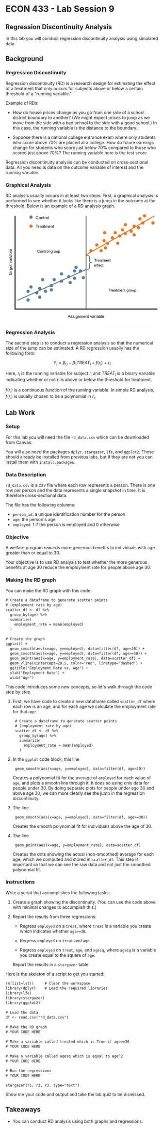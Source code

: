 # ECON 433 - Lab Session 9
## Regression Discontinuity Analysis

In this lab you will conduct regression discontinuity analysis using simulated data.

## Background

### Regression Discontinuity

Regression discontinuity (RD) is a research design for estimating the effect of a treatment that only occurs for subjects above or below a certain threshold of a "running variable."

Example of RDs:

- How do house prices change as you go from one side of a school district boundary to another? (We might expect prices to jump as we move from the side with a bad school to the side with a good school.) In this case, the running variable is the distance to the boundary. 

- Suppose there is a national college entrance exam where only students who score above 70% are placed at a college. How do future earnings change for students who score just below 70% compared to those who scored just above 70%? The running variable here is the test score.

Regression discontinuity analysis can be conducted on cross-sectional data. All you need is data on the outcome variable of interest and the running variable.

### Graphical Analysis

RD analysis usually occurs in at least two steps. First, a graphical analysis is performed to see whether it looks like there is a jump in the outcome at the threshold. Below is an example of a RD analysis graph.

![RD Graph](image01.png)

### Regression Analysis

The second step is to conduct a regression analysis so that the numerical size of the jump can be estimated.  A RD regression usually has the following form:

$$Y_i = \beta_0 + \beta_1 TREAT_i + f(r_i) + \epsilon_i$$

Here, $r_i$ is the running variable for subject $i$, and $TREAT_i$ is a binary variable indicating whether or not $r_i$ is above or below the threshold for treatment.

$f(r_i)$ is a continuous function of the running variable. In simple RD analysis, $f(r_i)$ is usually chosen to be a polynomial in $r_i$.

## Lab Work

### Setup

For this lab you will need the file `rd_data.csv` which can be downloaded from Canvas.

You will also need the packages `dplyr`, `stargazer`, `lfe`, and `ggplot2`. These should already be installed from previous labs, but if they are not you can install them with `install.packages`.

### Data Description

`rd_data.csv` is a csv file where each row represents a person. There is one row per person and the data represents a single snapshot in time. It is therefore cross-sectional data.

The file has the following columns:

- `person_id`: a unique identification number for the person
- `age`: the person's age
- `employed`: 1 if the person is employed and 0 otherwise

### Objective

A welfare program rewards more generous benefits to individuals with age greater than or equal to 30. 

Your objective is to use RD analysis to test whether the more generous benefits at age 30 reduce the employment rate for people above age 30.

### Making the RD graph

You can make the RD graph with this code:

    # Create a dataframe to generate scatter points
    # (employment rate by age)
    scatter_df <- df %>%
      group_by(age) %>%
      summarize(
        employment_rate = mean(employed)
      )
    
    # Create the graph
    ggplot() + 
      geom_smooth(aes(x=age, y=employed), data=filter(df, age<30)) + 
      geom_smooth(aes(x=age, y=employed), data=filter(df, age>=30)) + 
      geom_point(aes(x=age, y=employment_rate), data=scatter_df) + 
      geom_vline(xintercept=29.5, color="red", linetype="dashed") + 
      ggtitle("Employment Rate vs. Age") + 
      ylab("Employment Rate") + 
      xlab("Age")
      
This code introduces some new concepts, so let's walk through the code step by step.

1. First, we have code to create a new dataframe called `scatter_df` where each row is an age, and for each age we calculate the employment rate for that age.

        # Create a dataframe to generate scatter points
        # (employment rate by age)
        scatter_df <- df %>%
          group_by(age) %>%
          summarize(
            employment_rate = mean(employed)
          )

2. In the `ggplot` code block, this line

        geom_smooth(aes(x=age, y=employed), data=filter(df, age<30))

    Creates a polynomial fit for the average of `employed` for each value of `age`, and plots a smooth line through it. It does so using only data for people under 30. By doing separate plots for people under age 30 and above age 30, we can more clearly see the jump in the regression discontinuity.
    
3. The line

        geom_smooth(aes(x=age, y=employed), data=filter(df, age>=30))

    Creates the smooth polynomial fit for individuals above the age of 30.
    
4. The line

        geom_point(aes(x=age, y=employment_rate), data=scatter_df)
        
    Creates the dots showing the actual (non-smoothed) average for each age, which we computed and stored in `scatter_df`. This step is important so that we can see the raw data and not just the smoothed polynomial fit.
    
### Instructions

Write a script that accomplishes the following tasks:

1. Create a graph showing the discontinuity. (You can use the code above with minimal changes to accomplish this.)

2. Report the results from three regressions:

    - Regress `employed` on a `treat`, where `treat` is a variable you create which indicates whether `age>=30`.
    
    - Regress `employed` on `treat` and `age`.
    
    - Regress `employed` on `treat`, `age`, and `agesq`, where `agesq` is a variable you create equal to the square of `age`.
    
    Report the results in a `stargazer` table.
    
Here is the skeleton of a script to get you started:

    rm(list=ls())     # Clear the workspace
    library(dplyr)    # Load the required libraries
    library(lfe)
    library(stargazer)
    library(ggplot2)
    
    # Load the data
    df <- read.csv("rd_data.csv") 
    
    # Make the RD graph
    # YOUR CODE HERE
    
    # Make a variable called treated which is True if age>=30
    # YOUR CODE HERE
    
    # Make a variable called agesq which is equal to age^2
    # YOUR CODE HERE
    
    # Run the regressions
    # YOUR CODE HERE
    
    stargazer(r1, r2, r3, type="text")
    
Show me your code and output and take the lab quiz to be dismissed.

## Takeaways

- You can conduct RD analysis using both graphs and regressions.


    
    
       











